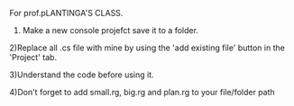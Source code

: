 For prof.pLANTINGA'S CLASS.
1) Make a new console projefct save it to a folder.

2)Replace all .cs file with mine by using the 'add existing file' button in the 'Project' tab.

3)Understand the code before using it.

4)Don't forget to add small.rg, big.rg and plan.rg to your file/folder path

